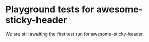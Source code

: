 # Playground tests for awesome-sticky-header
We are still awaiting the first test run for awesome-sticky-header.
